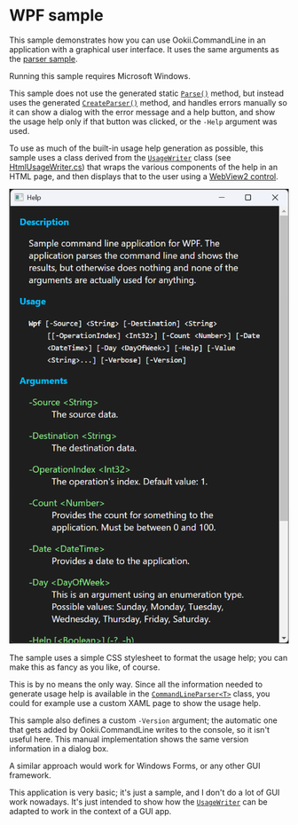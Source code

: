 # WPF sample

This sample demonstrates how you can use Ookii.CommandLine in an application with a graphical user
interface. It uses the same arguments as the [parser sample](../Parser).

Running this sample requires Microsoft Windows.

This sample does not use the generated static [`Parse()`][Parse()_7] method, but instead uses the generated
[`CreateParser()`][CreateParser()_1] method, and handles errors manually so it can show a dialog with the error message
and a help button, and show the usage help only if that button was clicked, or the `-Help` argument
was used.

To use as much of the built-in usage help generation as possible, this sample uses a class derived
from the [`UsageWriter`][] class (see [HtmlUsageWriter.cs](HtmlUsageWriter.cs)) that wraps the
various components of the help in an HTML page, and then displays that to the user using a
[WebView2 control](https://learn.microsoft.com/microsoft-edge/webview2/).

![WPF usage help in a WebView2 control](../../../docs/images/wpf.png)

The sample uses a simple CSS stylesheet to format the usage help; you can make this as fancy as you
like, of course.

This is by no means the only way. Since all the information needed to generate usage help is
available in the [`CommandLineParser<T>`][] class, you could for example use a custom XAML page to
show the usage help.

This sample also defines a custom `-Version` argument; the automatic one that gets added by
Ookii.CommandLine writes to the console, so it isn't useful here. This manual implementation shows
the same version information in a dialog box.

A similar approach would work for Windows Forms, or any other GUI framework.

This application is very basic; it's just a sample, and I don't do a lot of GUI work nowadays. It's
just intended to show how the [`UsageWriter`][] can be adapted to work in the context of a GUI app.

[`CommandLineParser<T>`]: https://www.ookii.org/docs/commandline-4.2/html/T_Ookii_CommandLine_CommandLineParser_1.htm
[`UsageWriter`]: https://www.ookii.org/docs/commandline-4.2/html/T_Ookii_CommandLine_UsageWriter.htm
[CreateParser()_1]: https://www.ookii.org/docs/commandline-4.2/html/M_Ookii_CommandLine_IParserProvider_1_CreateParser.htm
[Parse()_7]: https://www.ookii.org/docs/commandline-4.2/html/Overload_Ookii_CommandLine_IParser_1_Parse.htm
